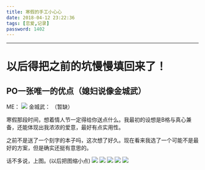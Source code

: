 ```yaml
---
title: 寒假的手工小心心
date: 2018-04-12 23:22:36
tags: [恋爱,记录]
password: 1402
---
```


-------

 
# 以后得把之前的坑慢慢填回来了！
 <escape><!-- more --></escape>

## PO一张唯一的优点（媳妇说像金城武）

ME：
![](https://i.imgur.com/TI6tqa4.jpg)
金城武：
（暂缺）

寒假那段时间，想着情人节一定得给你送点什么。我最初的设想是B格与真心兼备，还能体现出我浓浓的爱意，最好有点实用性。

之前不是送了一个刻字的本子吗，这次想了好久。现在看来我选了一个可能不是最好的方案，但是确实还挺有意思的。

话不多说，上图。(以后把图缩小点)
![](https://i.imgur.com/glIuC2u.jpg)
![](https://i.imgur.com/Jbq5L8L.jpg)
![](https://i.imgur.com/AxpnUcV.jpg)
![](https://i.imgur.com/vbqHHwO.jpg)
![](https://i.imgur.com/KVpilqF.jpg)